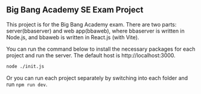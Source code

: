## Big Bang Academy SE Exam Project

This project is for the Big Bang Academy exam. There are two parts: server(bbaserver) and web app(bbaweb), where bbaserver is written in Node.js, and bbaweb is written in React.js (with Vite).

You can run the command below to install the necessary packages for each project and run the server. The default host is http://localhost:3000.

```bash
node ./init.js
```

Or you can run each project separately by switching into each folder and run `npm run dev`.
